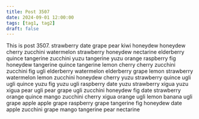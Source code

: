 ```yaml
---
title: Post 3507
date: 2024-09-01 12:00:00
tags: [tag1, tag2]
draft: false
---
```

This is post 3507.
strawberry
date
grape
pear
kiwi
honeydew
honeydew
cherry
zucchini
watermelon
strawberry
honeydew
nectarine
elderberry
quince
tangerine
zucchini
yuzu
tangerine
yuzu
orange
raspberry
fig
honeydew
tangerine
quince
tangerine
lemon
cherry
cherry
zucchini
zucchini
fig
ugli
elderberry
watermelon
elderberry
grape
lemon
strawberry
watermelon
lemon
zucchini
honeydew
cherry
yuzu
strawberry
quince
ugli
ugli
quince
yuzu
fig
yuzu
ugli
raspberry
date
yuzu
strawberry
xigua
yuzu
xigua
pear
ugli
pear
grape
ugli
zucchini
honeydew
fig
date
strawberry
orange
quince
mango
zucchini
cherry
xigua
orange
ugli
lemon
banana
ugli
grape
apple
apple
grape
raspberry
grape
tangerine
fig
honeydew
date
apple
zucchini
grape
mango
tangerine
pear
nectarine
